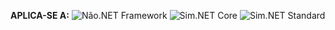 <Token>**APLICA-SE A:** ![Não](media/no-icon.png).NET Framework ![Sim](media/yes-icon.png).NET Core ![Sim](media/yes-icon.png).NET Standard </Token>